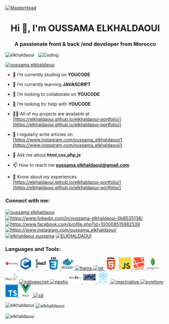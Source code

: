 [![MasterHead](https://1.bp.blogspot.com/-7A4WynwLsMw/XbBpCXG8fHI/AAAAAAAAMt4/uOa1bpLskYgrwGbllhSu2SDj_Mig8SXJQCLcBGAsYHQ/s1600/2000_600px.gif)](https://rishavchanda.io)
<h1 align="center">Hi 👋, I'm OUSSAMA ELKHALDAOUI</h1>
<h3 align="center">A passionate front & back /end developer from Morocco</h3>
<img align="right" alt="Coding" width="400" src="https://www.macapflag.com/blog/wp-content/uploads/2021/05/le-metier-de-developpeur-870x600.jpg">

<p align="left"> <img src="https://komarev.com/ghpvc/?username=elkhaldaoui&label=Profile%20views&color=0e75b6&style=flat" alt="elkhaldaoui" /> </p>

<p align="left"> <a href="https://twitter.com/oussama elkhaldaoui" target="blank"><img src="https://img.shields.io/twitter/follow/oussama elkhaldaoui?logo=twitter&style=for-the-badge" alt="oussama elkhaldaoui" /></a> </p>

- 🔭 I’m currently studing on **YOUCODE**

- 🌱 I’m currently learning **JAVASCRIPT**

- 👯 I’m looking to collaborate on **YOUCODE**

- 🤝 I’m looking for help with **YOUCODE**

- 👨‍💻 All of my projects are available at [https://elkhaldaoui.github.io/elkhaldaoui-portfolio/](https://elkhaldaoui.github.io/elkhaldaoui-portfolio/)

- 📝 I regularly write articles on [https://www.instagram.com/oussama_elkhaldaoui/](https://www.instagram.com/oussama_elkhaldaoui/)

- 💬 Ask me about **html,css,php,js**

- 📫 How to reach me **oussama.elkhaldaoui@gmail.com**

- 📄 Know about my experiences [https://elkhaldaoui.github.io/elkhaldaoui-portfolio/](https://elkhaldaoui.github.io/elkhaldaoui-portfolio/)

<h3 align="left">Connect with me:</h3>
<p align="left">
<a href="https://twitter.com/oussama elkhaldaoui" target="blank"><img align="center" src="https://raw.githubusercontent.com/rahuldkjain/github-profile-readme-generator/master/src/images/icons/Social/twitter.svg" alt="oussama elkhaldaoui" height="30" width="40" /></a>
<a href="https://linkedin.com/in/https://www.linkedin.com/in/oussama-elkhaldaoui-0b8535138/" target="blank"><img align="center" src="https://raw.githubusercontent.com/rahuldkjain/github-profile-readme-generator/master/src/images/icons/Social/linked-in-alt.svg" alt="https://www.linkedin.com/in/oussama-elkhaldaoui-0b8535138/" height="30" width="40" /></a>
<a href="https://fb.com/https://www.facebook.com/profile.php?id=100008515982539" target="blank"><img align="center" src="https://raw.githubusercontent.com/rahuldkjain/github-profile-readme-generator/master/src/images/icons/Social/facebook.svg" alt="https://www.facebook.com/profile.php?id=100008515982539" height="30" width="40" /></a>
<a href="https://instagram.com/https://www.instagram.com/oussama_elkhaldaoui/" target="blank"><img align="center" src="https://raw.githubusercontent.com/rahuldkjain/github-profile-readme-generator/master/src/images/icons/Social/instagram.svg" alt="https://www.instagram.com/oussama_elkhaldaoui/" height="30" width="40" /></a>
<a href="https://www.youtube.com/c/elkhaldaoui oussama" target="blank"><img align="center" src="https://raw.githubusercontent.com/rahuldkjain/github-profile-readme-generator/master/src/images/icons/Social/youtube.svg" alt="elkhaldaoui oussama" height="30" width="40" /></a>
<a href="https://discord.gg/ELKHALDAOUI" target="blank"><img align="center" src="https://raw.githubusercontent.com/rahuldkjain/github-profile-readme-generator/master/src/images/icons/Social/discord.svg" alt="ELKHALDAOUI" height="30" width="40" /></a>
</p>

<h3 align="left">Languages and Tools:</h3>
<p align="left"> <a href="https://angular.io" target="_blank" rel="noreferrer"> <img src="https://raw.githubusercontent.com/devicons/devicon/master/icons/angularjs/angularjs-original-wordmark.svg" alt="angularjs" width="40" height="40"/> </a> <a href="https://www.cprogramming.com/" target="_blank" rel="noreferrer"> <img src="https://raw.githubusercontent.com/devicons/devicon/master/icons/c/c-original.svg" alt="c" width="40" height="40"/> </a> <a href="https://canvasjs.com" target="_blank" rel="noreferrer"> <img src="https://raw.githubusercontent.com/Hardik0307/Hardik0307/master/assets/canvasjs-charts.svg" alt="canvasjs" width="40" height="40"/> </a> <a href="https://www.w3schools.com/css/" target="_blank" rel="noreferrer"> <img src="https://raw.githubusercontent.com/devicons/devicon/master/icons/css3/css3-original-wordmark.svg" alt="css3" width="40" height="40"/> </a> <a href="https://www.docker.com/" target="_blank" rel="noreferrer"> <img src="https://raw.githubusercontent.com/devicons/devicon/master/icons/docker/docker-original-wordmark.svg" alt="docker" width="40" height="40"/> </a> <a href="https://www.figma.com/" target="_blank" rel="noreferrer"> <img src="https://www.vectorlogo.zone/logos/figma/figma-icon.svg" alt="figma" width="40" height="40"/> </a> <a href="https://git-scm.com/" target="_blank" rel="noreferrer"> <img src="https://www.vectorlogo.zone/logos/git-scm/git-scm-icon.svg" alt="git" width="40" height="40"/> </a> <a href="https://www.w3.org/html/" target="_blank" rel="noreferrer"> <img src="https://raw.githubusercontent.com/devicons/devicon/master/icons/html5/html5-original-wordmark.svg" alt="html5" width="40" height="40"/> </a> <a href="https://developer.mozilla.org/en-US/docs/Web/JavaScript" target="_blank" rel="noreferrer"> <img src="https://raw.githubusercontent.com/devicons/devicon/master/icons/javascript/javascript-original.svg" alt="javascript" width="40" height="40"/> </a> <a href="https://laravel.com/" target="_blank" rel="noreferrer"> <img src="https://raw.githubusercontent.com/devicons/devicon/master/icons/laravel/laravel-plain-wordmark.svg" alt="laravel" width="40" height="40"/> </a> <a href="https://www.mongodb.com/" target="_blank" rel="noreferrer"> <img src="https://raw.githubusercontent.com/devicons/devicon/master/icons/mongodb/mongodb-original-wordmark.svg" alt="mongodb" width="40" height="40"/> </a> <a href="https://www.mysql.com/" target="_blank" rel="noreferrer"> <img src="https://raw.githubusercontent.com/devicons/devicon/master/icons/mysql/mysql-original-wordmark.svg" alt="mysql" width="40" height="40"/> </a> <a href="https://nativescript.org/" target="_blank" rel="noreferrer"> <img src="https://raw.githubusercontent.com/detain/svg-logos/780f25886640cef088af994181646db2f6b1a3f8/svg/nativescript.svg" alt="nativescript" width="40" height="40"/> </a> <a href="https://nextjs.org/" target="_blank" rel="noreferrer"> <img src="https://cdn.worldvectorlogo.com/logos/nextjs-2.svg" alt="nextjs" width="40" height="40"/> </a> <a href="https://nodejs.org" target="_blank" rel="noreferrer"> <img src="https://raw.githubusercontent.com/devicons/devicon/master/icons/nodejs/nodejs-original-wordmark.svg" alt="nodejs" width="40" height="40"/> </a> <a href="https://www.php.net" target="_blank" rel="noreferrer"> <img src="https://raw.githubusercontent.com/devicons/devicon/master/icons/php/php-original.svg" alt="php" width="40" height="40"/> </a> <a href="https://reactjs.org/" target="_blank" rel="noreferrer"> <img src="https://raw.githubusercontent.com/devicons/devicon/master/icons/react/react-original-wordmark.svg" alt="react" width="40" height="40"/> </a> <a href="https://reactnative.dev/" target="_blank" rel="noreferrer"> <img src="https://reactnative.dev/img/header_logo.svg" alt="reactnative" width="40" height="40"/> </a> <a href="https://symfony.com" target="_blank" rel="noreferrer"> <img src="https://symfony.com/logos/symfony_black_03.svg" alt="symfony" width="40" height="40"/> </a> <a href="https://www.typescriptlang.org/" target="_blank" rel="noreferrer"> <img src="https://raw.githubusercontent.com/devicons/devicon/master/icons/typescript/typescript-original.svg" alt="typescript" width="40" height="40"/> </a> <a href="https://vuejs.org/" target="_blank" rel="noreferrer"> <img src="https://raw.githubusercontent.com/devicons/devicon/master/icons/vuejs/vuejs-original-wordmark.svg" alt="vuejs" width="40" height="40"/> </a> <a href="https://www.adobe.com/products/xd.html" target="_blank" rel="noreferrer"> <img src="https://cdn.worldvectorlogo.com/logos/adobe-xd.svg" alt="xd" width="40" height="40"/> </a> </p>

<p><img align="left" src="https://github-readme-stats.vercel.app/api/top-langs?username=elkhaldaoui&show_icons=true&locale=en&layout=compact" alt="elkhaldaoui" /></p>

<p>&nbsp;<img align="center" src="https://github-readme-stats.vercel.app/api?username=elkhaldaoui&show_icons=true&locale=en" alt="elkhaldaoui" /></p>

<p><img align="center" src="https://github-readme-streak-stats.herokuapp.com/?user=elkhaldaoui&" alt="elkhaldaoui" /></p>

